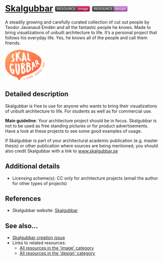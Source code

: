 # [Skalgubbar](https://skalgubbar.se/)  [<img src="images/resource-image.png" align="bottom">](https://github.com/e-CLOSE/Toolbox/issues?q=label%3A02_RESOURCE+label%3Aimage) [<img src="images/resource-design.png" align="bottom">](https://github.com/e-CLOSE/Toolbox/issues?q=label%3A02_RESOURCE+label%3Adesign)

A steadily growing and carefully curated collection of cut out people by Teodor Javanaud Emdén and all the fantastic people he knows. Made to bring visualizations of unbuilt architecture to life. It’s a personal project that follows his everyday life. Yes, he knows all of the people and call them friends.

[<img src="images/Skalgubbar.png" align="bottom" height="100" alt="Skalgubbar">](https://github.com/e-CLOSE/Toolbox/blob/main/Resources/Skalgubbar.md)


## Detailed description

Skalgubbar is free to use for anyone who wants to bring their visualizations of unbuilt architecture to life. For students as well as for commercial use.

**Main guideline**: Your architecture project should be in focus. Skalgubbar is not to be used as free standing pictures or for product advertisements. Have a look at these projects to see some good examples of usage.

If Skalgubbar is part of your architectural academic publication (e.g. master thesis) or other publication where sources are being mentioned, you should also credit Skalgubbar with a link to www.skalgubbar.se


## Additional details

- Licensing scheme(s): CC only for architecture projects  (email the author for other types of projects)


## References

- Skalgubbar website: [Skalgubbar](https://skalgubbar.se/)


## See also...

- [Skalgubbar creation issue](https://github.com/e-CLOSE/Toolbox/issues/184)
- Links to related resources:
  - [All resources in the 'image' category](https://github.com/e-CLOSE/Toolbox/issues?q=label%3A02_RESOURCE+label%3Aimage)
  - [All resources in the 'design' category](https://github.com/e-CLOSE/Toolbox/issues?q=label%3A02_RESOURCE+label%3Adesign)
